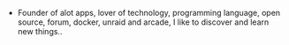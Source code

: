 - Founder of alot apps, lover of technology, programming language, open source, forum, docker, unraid and arcade, I like to discover and learn new things..
  <br>













































































































































































































































































































































































































































































































































































































































































































































































































































































































































